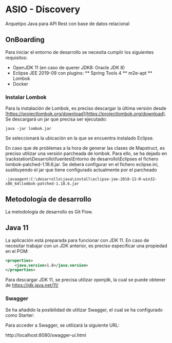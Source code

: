 # ASIO - Discovery

Arquetipo Java para API Rest con base de datos relacional

## OnBoarding

Para iniciar el entorno de desarrollo se necesita cumplir los siguientes requisitos:

* OpenJDK 11 (en caso de querer JDK8: Oracle JDK 8)
* Eclipse JEE 2019-09 con plugins:
** Spring Tools 4
** m2e-apt
** Lombok
* Docker


### Instalar Lombok

Para la instalación de Lombok, es preciso descargar la última versión desde [https://projectlombok.org/download](https://projectlombok.org/download). Se descargará un jar que precisa ser ejecutado:

	java -jar lombok.jar

Se seleccionará la ubicación en la que se encuentra instalado Eclipse.

En caso que de problemas a la hora de generar las clases de Mapstruct, es preciso utilizar una versión parcheada de lombok. Para ello, se ha dejado en \\rackstation\Desarrollo\fuentes\Entorno de desarrollo\Eclipses el fichero lombok-patched-1.18.6.jar. Se deberá configurar en el fichero eclipse.ini, sustituyendo el jar que tiene configurado actualmente por el parcheado

```
-javaagent:C:\desarrollo\java\install\eclipse-jee-2018-12-R-win32-x86_64\lombok-patched-1.18.6.jar
```

## Metodología de desarrollo

La metodología de desarrollo es Git Flow.

## Java 11

La aplicación está preparada para funcionar con JDK 11. En caso de necesitar trabajar con un JDK anterior, es preciso especificar una propiedad en el POM:

```xml
<properties>
	<java.version>1.8</java.version>
</properties>
```

Para descargar JDK 11, se precisa utilizar openjdk, la cual se puede obtener de https://jdk.java.net/11/

### Swagger

Se ha añadido la posibilidad de utilizar Swagger, el cual se ha configurado como Starter:

Para acceder a Swagger, se utilizará la siguiente URL:

http://localhost:8080/swagger-ui.html
